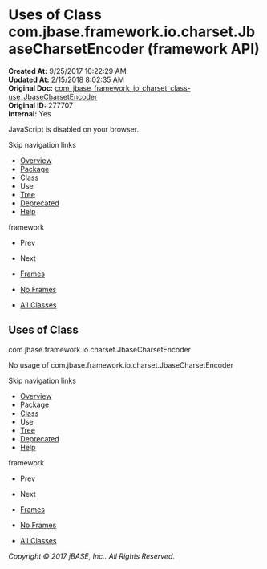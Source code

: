 # Uses of Class com.jbase.framework.io.charset.JbaseCharsetEncoder (framework   API)

**Created At:** 9/25/2017 10:22:29 AM  
**Updated At:** 2/15/2018 8:02:35 AM  
**Original Doc:** [com_jbase_framework_io_charset_class-use_JbaseCharsetEncoder](https://docs.jbase.com/39222-class-use/com_jbase_framework_io_charset_class-use_JbaseCharsetEncoder)  
**Original ID:** 277707  
**Internal:** Yes  

<!--<br>    try {<br>        if (location.href.indexOf('is-external=true') == -1) {<br>            parent.document.title="Uses of Class com.jbase.framework.io.charset.JbaseCharsetEncoder (framework   API)";<br>        }<br>    }<br>    catch(err) {<br>    }<br>//-->
JavaScript is disabled on your browser.

Skip navigation links

- [Overview](../../../../../../overview-summary.html)
- [Package](./../../com.jbase.framework.io.charset-%28framework---api%29)
- [Class](./../../jbasecharsetencoder-%28framework---api%29 "class in com.jbase.framework.io.charset")
- Use
- [Tree](./../../com.jbase.framework.io.charset-class-hierarchy-%28framework---api%29)
- [Deprecated](../../../../../../deprecated-list.html)
- [Help](../../../../../../help-doc.html)


framework <br>

- Prev
- Next


- [Frames](./.)
- [No Frames](./.)


- [All Classes](../../../../../../allclasses-noframe.html)


<!--<br>  allClassesLink = document.getElementById("allclasses\_navbar\_top");<br>  if(window==top) {<br>    allClassesLink.style.display = "block";<br>  }<br>  else {<br>    allClassesLink.style.display = "none";<br>  }<br>  //-->

## Uses of Class
com.jbase.framework.io.charset.JbaseCharsetEncoder

No usage of com.jbase.framework.io.charset.JbaseCharsetEncoder

Skip navigation links

- [Overview](../../../../../../overview-summary.html)
- [Package](./../../com.jbase.framework.io.charset-%28framework---api%29)
- [Class](./../../jbasecharsetencoder-%28framework---api%29 "class in com.jbase.framework.io.charset")
- Use
- [Tree](./../../com.jbase.framework.io.charset-class-hierarchy-%28framework---api%29)
- [Deprecated](../../../../../../deprecated-list.html)
- [Help](../../../../../../help-doc.html)


framework <br>

- Prev
- Next


- [Frames](./.)
- [No Frames](./.)


- [All Classes](../../../../../../allclasses-noframe.html)


<!--<br>  allClassesLink = document.getElementById("allclasses\_navbar\_bottom");<br>  if(window==top) {<br>    allClassesLink.style.display = "block";<br>  }<br>  else {<br>    allClassesLink.style.display = "none";<br>  }<br>  //-->

*Copyright © 2017 jBASE, Inc.. All Rights Reserved.*

